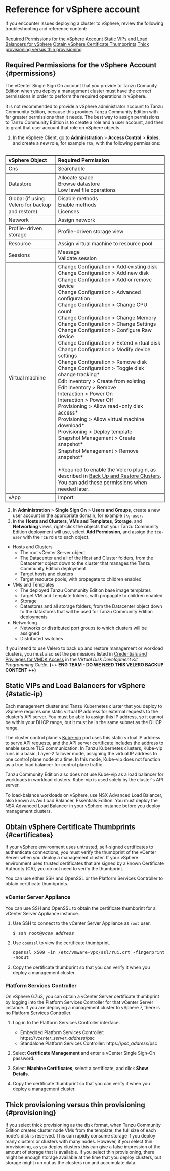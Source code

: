 # Reference for vSphere account

If you encounter issues deploying a cluster to vSphere, review the following troubleshooting and reference content:

[Required Permissions for the vSphere Account](#permissions)
[Static VIPs and Load Balancers for vSphere](#static-ip)
[Obtain vSphere Certificate Thumbprints](#certificates)
[Thick provisioning versus thin provisioning](#provisioning)
<!--## Configure the Supervisor Cluster as a Management cluster

On vSphere 7 and later, the vSphere with Tanzu feature includes a Supervisor Cluster that you can configure as a management cluster for Tanzu Community Edition. This means that on vSphere 7, you do not need to use the `tanzu management-cluster create` to deploy a management cluster if vSphere with Tanzu is enabled. Deploying a Tanzu Community Edition management cluster to vSphere 7 when vSphere with Tanzu is not enabled is supported, but the preferred option is to enable vSphere with Tanzu and use the built-in Supervisor Cluster.

The Tanzu CLI works with both management clusters deployed through vSphere with Tanzu and management clusters deployed by Tanzu Community Edition on Azure, Amazon EC2, and vSphere 6.7, letting you deploy and manage workload clusters across multiple infrastructures using a single tool. For more information, see [Use the Tanzu CLI with a vSphere with Tanzu Supervisor Cluster](../tanzu-k8s-clusters/connect-vsphere7.md).

For information about the vSphere with Tanzu feature in vSphere 7, see [vSphere with Tanzu Configuration and Management](https://docs.vmware.com/en/VMware-vSphere/7.0/vmware-vsphere-with-kubernetes/GUID-152BE7D2-E227-4DAA-B527-557B564D9718.html) in the vSphere 7 documentation.

**NOTE**: On VMware Cloud on AWS and Azure VMware Solution, you cannot create a supervisor cluster, and need to deploy a management cluster to run `tanzu` commands.-->


## </a> Required Permissions for the vSphere Account {#permissions}

The vCenter Single Sign On account that you provide to Tanzu Comunity Edition when you deploy a management cluster must have the correct permissions in order to perform the required operations in vSphere.

It is not recommended to provide a vSphere administrator account to Tanzu Community Edition, because this provides Tanzu Community Edition with far greater permissions than it needs. The best way to assign permissions to Tanzu Community Edition is to create a role and a user account, and then to grant that user account that role on vSphere objects.

1. In the vSphere Client, go to **Administration** > **Access Control** > **Roles**, and create a new role, for example `TCE`, with the following permissions:

  <table width="100%" border="1" align="left">
   <tr>
    <th scope="col" align="left">vSphere Object </th>
    <th scope="col" align="left">Required Permission </th>
   </tr>
   <tr>
    <td>Cns</td>
    <td>Searchable</td>
   </tr>
   <tr>
    <td>Datastore</td>
    <td>Allocate space<br />
    Browse datastore<br />
	Low level file operations</td>
   </tr>
   <tr>
    <td>Global (if using Velero for backup and restore)</td>
    <td>Disable methods<br />
    Enable methods<br />
	Licenses</td>
   </tr>
   <tr>
    <td>Network</td>
    <td>Assign network</td>
   </tr>
   <tr>
    <td>Profile-driven storage</td>
    <td>Profile-driven storage view</td>
   </tr>
   <tr>
    <td>Resource</td>
    <td>Assign virtual machine to resource pool</td>
   </tr>
   <tr>
     <td>Sessions</td>
     <td>Message<br />
     Validate session</td>
   </tr>
   <tr>
    <td>Virtual machine</td>
    <td>
      Change Configuration &gt; Add existing disk<br />
      Change Configuration &gt; Add new disk<br />
      Change Configuration &gt; Add or remove device<br />
      Change Configuration &gt; Advanced configuration<br />
      Change Configuration &gt; Change CPU count<br />
      Change Configuration &gt; Change Memory<br />
      Change Configuration &gt; Change Settings<br />
      Change Configuration &gt; Configure Raw device<br />
      Change Configuration &gt; Extend virtual disk<br />
      Change Configuration &gt; Modify device settings<br />
      Change Configuration &gt; Remove disk<br />
      Change Configuration &gt; Toggle disk change tracking*<br />
      Edit Inventory &gt; Create from existing<br />
      Edit Inventory &gt; Remove<br />
      Interaction &gt; Power On<br />
      Interaction &gt; Power Off<br />
      Provisioning &gt; Allow read-only disk access*<br />
      Provisioning &gt; Allow virtual machine download*<br />
      Provisioning &gt; Deploy template<br />
      Snapshot Management &gt; Create snapshot*<br />
      Snapshot Management &gt; Remove snapshot*<br /><br />
      *Required to enable the Velero plugin, as described in <a href="../cluster-lifecycle/backup-restore-mgmt-cluster.md">Back Up and Restore Clusters</a>. You can add these permissions when needed later.
      </td>
   </tr>
   <tr>
    <td>vApp</td>
    <td>Import</td>
   </tr>
   </table>

2. In **Administration** > **Single Sign On** > **Users and Groups**, create a new user account in the appropriate domain, for example `tkg-user`.
3.  In the **Hosts and Clusters**, **VMs and Templates**, **Storage**, and **Networking** views, right-click the objects that your Tanzu Community Edition deployment will use, select **Add Permission**, and assign the `tce-user`  with the `TCE` role to each object.

- Hosts and Clusters
    - The root vCenter Server object
    - The Datacenter and all of the Host and Cluster folders, from the Datacenter object down to the cluster that manages the Tanzu Community Edition deployment
    - Target hosts and clusters
    - Target resource pools, with propagate to children enabled
- VMs and Templates
    - The deployed Tanzu Community Edition base image templates
    -  Target VM and Template folders, with propagate to children enabled
    - Storage
    - Datastores and all storage folders, from the Datacenter object down to the datastores that will be used for Tanzu Community Edition deployments
- Networking
    - Networks or distributed port groups to which clusters will be assigned
    - Distributed switches

<!--**NOTE**: If you are deploying Tanzu Kubernetes clusters to vSphere 7 and vSphere with Tanzu is enabled, you must set the **Global** > **Cloud Admin** permission in addition to the permissions listed below.-->
 If you intend to use Velero to back up and restore management or workload clusters, you must also set the permissions listed in [Credentials and Privileges for VMDK Access](https://code.vmware.com/docs/11750/virtual-disk-development-kit-programming-guide/GUID-8301C6CF-37C2-42CC-B4C5-BB1DD28F79C9.html) in the *Virtual Disk Development Kit Programming Guide*.
 **(++ ENG TEAM - DO WE NEED THIS VELERO BACKUP CONTENT ++)**

##  Static VIPs and Load Balancers for vSphere {#static-ip}

Each management cluster and Tanzu Kubernetes cluster that you deploy to vSphere requires one static virtual IP address for external requests to the cluster's API server. You must be able to assign this IP address, so it cannot be within your DHCP range, but it must be in the same subnet as the DHCP range.

The cluster control plane's [Kube-vip](https://kube-vip.io/) pod uses this static virtual IP address to serve API requests, and the API server certificate includes the address to enable secure TLS communication.  In Tanzu Kubernetes clusters, Kube-vip runs in a basic, Layer-2 failover mode, assigning the virtual IP address to one control plane node at a time. In this mode, Kube-vip does not function as a true load balancer for control plane traffic.

Tanzu Community Edition also does not use Kube-vip as a load balancer for workloads in workload clusters.
Kube-vip is used solely by the cluster's API server.

To load-balance workloads on vSphere, use NSX Advanced Load Balancer, also known as Avi Load Balancer, Essentials Edition.
You must deploy the NSX Advanced Load Balancer in your vSphere instance before you deploy management clusters.
<!-- ENG TEAM - DO WE NEED THIS CONTENT ABOUT NSX ADVANCE LOAD BALANCER AND DO WE NEED TO LINK OUT TO https://docs.vmware.com/en/VMware-Tanzu-Kubernetes-Grid/1.3/vmware-tanzu-kubernetes-grid-13/GUID-mgmt-clusters-install-nsx-adv-lb.html question open on this-->

## Obtain vSphere Certificate Thumbprints {#certificates}

If your vSphere environment uses untrusted, self-signed certificates to authenticate connections, you must verify the thumbprint of the vCenter Server when you deploy a management cluster. If your vSphere environment uses trusted certificates that are signed by a known Certificate Authority (CA), you do not need to verify the thumbprint.

You can use either SSH and OpenSSL or the Platform Services Controller to obtain certificate thumbprints.

### vCenter Server Appliance

You can use SSH and OpenSSL to obtain the certificate thumbprint for a vCenter Server Appliance instance.

1. Use SSH to connect to the vCenter Server Appliance as `root` user.<pre>$ ssh root@<i>vcsa_address</i></pre>
2. Use `openssl` to view the certificate thumbprint. <pre>openssl x509 -in /etc/vmware-vpx/ssl/rui.crt -fingerprint -sha1 -noout</pre>
3. Copy the certificate thumbprint so that you can verify it when you deploy a management cluster.

### Platform Services Controller

On vSphere 6.7u3, you can obtain a vCenter Server certificate thumbprint by logging into the Platform Services Controller for that vCenter Server instance. If you are deploying a management cluster to vSphere 7, there is no Platform Services Controller.

1. Log in to the Platform Services Controller interface.

    - Embedded Platform Services Controller: https://<i>vcenter_server_address</i>/psc
    - Standalone Platform Services Controller: https://<i>psc_address</i>/psc

1. Select **Certificate Management** and enter a vCenter Single Sign-On password.
1. Select **Machine Certificates**, select a certificate, and click **Show Details**.
1. Copy the certificate thumbprint so that you can verify it when you deploy a management cluster.

## Thick provisioning versus thin provisioning {#provisioning}

If you select thick provisioning as the disk format, when Tanzu Community Edition creates cluster node VMs from the template, the full size of each node's disk is reserved. This can rapidly consume storage if you deploy many clusters or clusters with many nodes. However, if you select thin provisioning, as you deploy clusters this can give a false impression of the amount of storage that is available. If you select thin provisioning, there might be enough storage available at the time that you deploy clusters, but storage might run out as the clusters run and accumulate data.